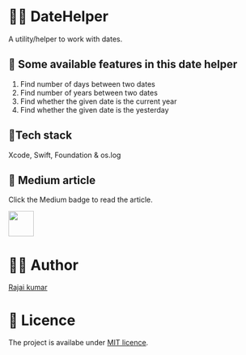 # 👷🏽 DateHelper

 A utility/helper to work with dates.
 
## 📝 Some available features in this date helper
 1) Find number of days between two dates
 2) Find number of years between two dates
 3) Find whether the given date is the current year
 4) Find whether the given date is the yesterday

## 🥞Tech stack

Xcode, Swift, Foundation & os.log

## 📄 Medium article

Click the Medium badge to read the article.

<a href="https://medium.com/nerd-for-tech/core-data-batch-insertion-ff9d2e2d4fd9"><img src="https://img.shields.io/badge/medium-%2312100E.svg?&style=for-the-badge&logo=medium&logoColor=white" height=50></a> 

# 👨‍💻 Author 
[Rajai kumar](https://github.com/Rajaikumar-iOSDev)

# 🔖 Licence 
The project is availabe under [MIT licence](https://github.com/Rajaikumar-iOSDev/Simple-POP-Example/blob/main/LICENSE).
